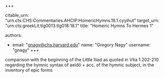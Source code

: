 +++


citable_urn: "urn:cts:CHS:Commentaries.AHCIP:HomericHymns.18.1.cyyihut"
target_urn: "urn:cts:greekLit:tlg0013.tlg018:18.1"
title: "Homeric Hymns To Hermes 1"

authors:
- email: "gnagy@chs.harvard.edu"
  name: "Gregory Nagy"
  username: "gnagy"
+++

<p>comparison with the beginning of the Little Iliad as quoted in Vita 1.202-210 regarding the hymnic syntax of aeidō + acc. of the hymnic subject, in the inventory of epic forms</p>